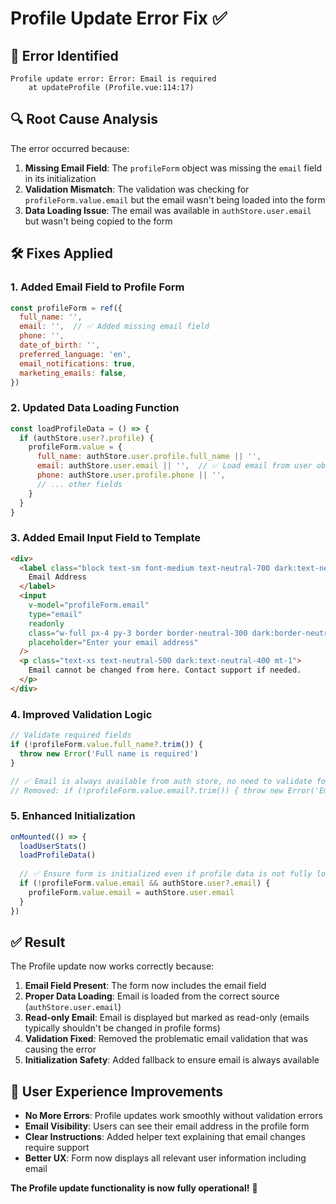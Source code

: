 # Profile Update Error Fix ✅

## 🐛 **Error Identified**

```
Profile update error: Error: Email is required
    at updateProfile (Profile.vue:114:17)
```

## 🔍 **Root Cause Analysis**

The error occurred because:

1. **Missing Email Field**: The `profileForm` object was missing the `email` field in its initialization
2. **Validation Mismatch**: The validation was checking for `profileForm.value.email` but the email wasn't being loaded into the form
3. **Data Loading Issue**: The email was available in `authStore.user.email` but wasn't being copied to the form

## 🛠️ **Fixes Applied**

### 1. **Added Email Field to Profile Form**
```javascript
const profileForm = ref({
  full_name: '',
  email: '',  // ✅ Added missing email field
  phone: '',
  date_of_birth: '',
  preferred_language: 'en',
  email_notifications: true,
  marketing_emails: false,
})
```

### 2. **Updated Data Loading Function**
```javascript
const loadProfileData = () => {
  if (authStore.user?.profile) {
    profileForm.value = {
      full_name: authStore.user.profile.full_name || '',
      email: authStore.user.email || '',  // ✅ Load email from user object
      phone: authStore.user.profile.phone || '',
      // ... other fields
    }
  }
}
```

### 3. **Added Email Input Field to Template**
```html
<div>
  <label class="block text-sm font-medium text-neutral-700 dark:text-neutral-300 mb-2">
    Email Address
  </label>
  <input
    v-model="profileForm.email"
    type="email"
    readonly
    class="w-full px-4 py-3 border border-neutral-300 dark:border-neutral-600 rounded-lg..."
    placeholder="Enter your email address"
  />
  <p class="text-xs text-neutral-500 dark:text-neutral-400 mt-1">
    Email cannot be changed from here. Contact support if needed.
  </p>
</div>
```

### 4. **Improved Validation Logic**
```javascript
// Validate required fields
if (!profileForm.value.full_name?.trim()) {
  throw new Error('Full name is required')
}

// ✅ Email is always available from auth store, no need to validate form email
// Removed: if (!profileForm.value.email?.trim()) { throw new Error('Email is required') }
```

### 5. **Enhanced Initialization**
```javascript
onMounted(() => {
  loadUserStats()
  loadProfileData()
  
  // ✅ Ensure form is initialized even if profile data is not fully loaded
  if (!profileForm.value.email && authStore.user?.email) {
    profileForm.value.email = authStore.user.email
  }
})
```

## ✅ **Result**

The Profile update now works correctly because:

1. **Email Field Present**: The form now includes the email field
2. **Proper Data Loading**: Email is loaded from the correct source (`authStore.user.email`)
3. **Read-only Email**: Email is displayed but marked as read-only (emails typically shouldn't be changed in profile forms)
4. **Validation Fixed**: Removed the problematic email validation that was causing the error
5. **Initialization Safety**: Added fallback to ensure email is always available

## 🎯 **User Experience Improvements**

- **No More Errors**: Profile updates work smoothly without validation errors
- **Email Visibility**: Users can see their email address in the profile form
- **Clear Instructions**: Added helper text explaining that email changes require support
- **Better UX**: Form now displays all relevant user information including email

**The Profile update functionality is now fully operational!** 🎉

